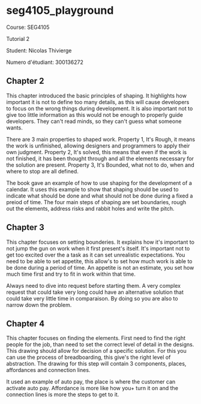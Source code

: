 # seg4105_playground

Course: SEG4105

Tutorial 2

Student: Nicolas Thivierge

Numero d'étudiant: 300136272

## Chapter 2

This chapter introduced the basic principles of shaping. It highlights how important it is not to define too many details, as this will cause developers to focus on the wrong things during development. It is also important not to give too little information as this would not be enough to properly guide developers. They can't read minds, so they can't guess what someone wants.

There are 3 main properties to shaped work. Property 1, It's Rough, it means the work is unfinished, allowing designers and programmers to apply their own judgment. Property 2, It's solved, this means that even if the work is not finished, it has been thought through and all the elements necessary for the solution are present. Property 3, It's Bounded, what not to do, when and where to stop are all defined.

The book gave an example of how to use shaping for the development of a calendar. It uses this example to show that shaping should be used to indicate what should be done and what should not be done during a fixed a preiod of time. The four main steps of shaping are set boundaries, rough out the elements, address risks and rabbit holes and write the pitch.

## Chapter 3

This chapter focuses on setting bounderies. It explains how it's important to not jump the gun on work when it first present's itself. It's important not to get too excited over the a task as it can set unrealistic expectations. You need to be able to set appetite, this allow's to set how much work is able to be done during a period of time. An appetite is not an estimate, you set how much time first and try to fit in work within that time.

Always need to dive into request before starting them. A very complex request that could take very long could have an alternative solution that could take very little time in comparaison. By doing so you are also to narrow down the problem.

## Chapter 4

This chapter focuses on finding the elements. First need to find the right people for the job, than need to set the correct level of detail in the designs. This drawing should allow for decision of a specific solution. For this you can use the process of breadboarding, this give's the right level of abstraction. The drawing for this step will contain 3 components, places, affordances and connection lines.

It used an example of auto pay, the place is where the customer can activate auto pay. Affordance is more like how you+ turn it on and the connection lines is more the steps to get to it.
